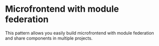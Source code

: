# Microfrontend with module federation

This pattern allows you easily build microfrontend with module federation and share components in multiple projects.
